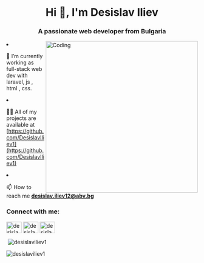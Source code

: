 <h1 align="center">Hi 👋, I'm Desislav Iliev</h1>
<h3 align="center">A passionate web developer from Bulgaria</h3>
<img align="right" alt="Coding" width="400" src="https://camo.githubusercontent.com/8bf6f6d78abc81fcf9c49f10649423e73ea44bc248e83aaae8759d401c829a84/68747470733a2f2f70687973696373677572756b756c2e66696c65732e776f726470726573732e636f6d2f323031392f30322f6368617261637465722d312e676966"

- 🔭 I’m currently working as full-stack web dev with laravel, js , html , css.

- 👨‍💻 All of my projects are available at [https://github.com/DesislavIliev1](https://github.com/DesislavIliev1)

- 📫 How to reach me **desislav.iliev12@abv.bg**

<h3 align="left">Connect with me:</h3>
<p align="left">
<a href="https://linkedin.com/in/desislav iliev" target="blank"><img align="center" src="https://raw.githubusercontent.com/rahuldkjain/github-profile-readme-generator/master/src/images/icons/Social/linked-in-alt.svg" alt="desislav iliev" height="30" width="40" /></a>
<a href="https://www.hackerrank.com/desislav iliev" target="blank"><img align="center" src="https://raw.githubusercontent.com/rahuldkjain/github-profile-readme-generator/master/src/images/icons/Social/hackerrank.svg" alt="desislav iliev" height="30" width="40" /></a>
<a href="https://www.leetcode.com/desisla_iliev" target="blank"><img align="center" src="https://raw.githubusercontent.com/rahuldkjain/github-profile-readme-generator/master/src/images/icons/Social/leet-code.svg" alt="desisla_iliev" height="30" width="40" /></a>
</p>


<p>&nbsp;<img align="center" src="https://github-readme-stats.vercel.app/api?username=desislaviliev1&show_icons=true&locale=en" alt="desislaviliev1" /></p>

<p><img align="center" src="https://github-readme-streak-stats.herokuapp.com/?user=desislaviliev1&" alt="desislaviliev1" /></p>
